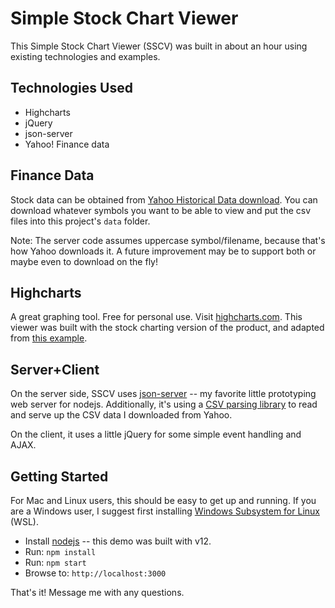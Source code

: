 
# Simple Stock Chart Viewer

This Simple Stock Chart Viewer (SSCV) was built in about an hour using existing technologies and examples.

## Technologies Used

- Highcharts
- jQuery
- json-server
- Yahoo! Finance data

## Finance Data

Stock data can be obtained from [Yahoo Historical Data download](https://help.yahoo.com/kb/download-historical-data-yahoo-finance-sln2311.html). You can download whatever symbols you want to be able to view and put the csv files into this project's `data` folder.

Note: The server code assumes uppercase symbol/filename, because that's how Yahoo downloads it. A future improvement may be to support both or maybe even to download on the fly!

## Highcharts

A great graphing tool. Free for personal use. Visit [highcharts.com](https://www.highcharts.com/blog/products/stock/). This viewer was built with the stock charting version of the product, and adapted from [this example](https://www.highcharts.com/demo/stock/stock-tools-gui).

## Server+Client

On the server side, SSCV uses [json-server](https://www.npmjs.com/package/json-server) -- my favorite little prototyping web server for nodejs. Additionally, it's using a [CSV parsing library](https://www.npmjs.com/package/csv-parser) to read and serve up the CSV data I downloaded from Yahoo.

On the client, it uses a little jQuery for some simple event handling and AJAX.

## Getting Started

For Mac and Linux users, this should be easy to get up and running. If you are a Windows user, I suggest first installing [Windows Subsystem for Linux](https://docs.microsoft.com/en-us/windows/wsl/install-win10) (WSL).

- Install [nodejs](https://nodejs.org/en/about/releases/) -- this demo was built with v12.
- Run: `npm install`
- Run: `npm start`
- Browse to: `http://localhost:3000`

That's it! Message me with any questions.
